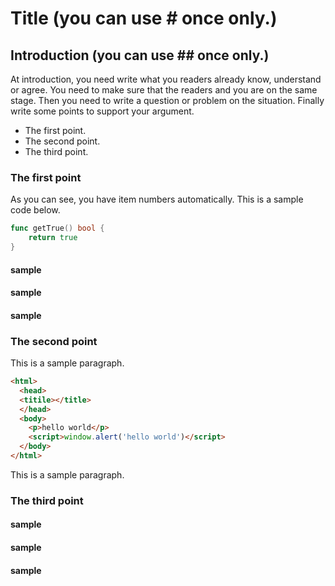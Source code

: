 # Title (you can use # once only.)
## Introduction (you can use ## once only.)
At introduction, you need write what you readers already know, understand or agree.
You need to make sure that the readers and you are on the same stage.
Then you need to write a question or problem on the situation. Finally write some points to support your argument.

* The first point.
* The second point.
* The third point.

### The first point
As you can see, you have item numbers automatically.
This is a sample code below.

``` go
func getTrue() bool {
    return true
}
```

#### sample

#### sample

#### sample


### The second point
This is a sample paragraph.

``` html
<html>
  <head>
  <titile></title>
  </head>
  <body>
    <p>hello world</p>
    <script>window.alert('hello world')</script>
  </body>
</html>
```

This is a sample paragraph.


### The third point

#### sample

#### sample

#### sample

